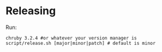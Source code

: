 # Releasing

Run:

    chruby 3.2.4 #or whatever your version manager is
    script/release.sh [major|minor|patch] # default is minor
